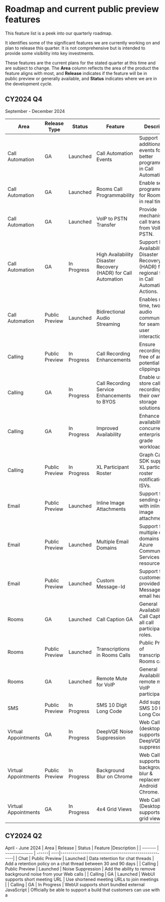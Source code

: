 # Roadmap and current public preview features

This feature list is a peek into our quarterly roadmap. <!--, and clones [our GitHub project](https://github.com/Azure/Communication/projects/1) --> 

It identifies some of the significant features we are currently working on and plan to release this quarter. <!--a rough timeframe for when you can expect to see them.--> It is not comprehensive but is intended to provide some visibility into key investments.

These features are the current plans for the stated quarter at this time and are subject to change. The **Area** column reflects the area of the product the feature aligns with most, and **Release**  indicates if the feature will be in public preview or generally available, and **Status** indicates where we are in the development cycle. <!-- Links are provided to Azure DevOps (ADO) tracking that is used internally by Microsoft.-->


## CY2024 Q4
September - December 2024

| Area                | Release Type    | Status       | Feature                          | Description                                                                 |
|---------------------|-----------------|--------------|----------------------------------|-----------------------------------------------------------------------------|
| Call Automation     | GA              | Launched     | Call Automation Events           | Support additional events for better programmability in Call Automation.    |
| Call Automation     | GA              | Launched     | Rooms Call Programmability       | Enable server programmability for Rooms calls in real time.                 |
| Call Automation     | GA              | Launched     | VoIP to PSTN Transfer            | Provide mechanism for call transfer from VoIP to PSTN.                      |
| Call Automation     | GA              | In Progress  | High Availability Disaster Recovery (HADR) for Call Automation         | Support High Availability Disaster Recovery (HADR) for regional failover in Call Automation AI Actions. |
| Call Automation     | Public Preview  | Launched     | Bidirectional Audio Streaming    | Enables real-time, two-way audio communication for seamless user interactions. |
| Calling             | Public Preview  | In Progress  | Call Recording Enhancements      | Ensure recordings are free of any potential clippings.                      |
| Calling             | GA              | In Progress  | Call Recording Service Enhancements to BYOS | Enable users to store call recordings in their own storage solutions.       |
| Calling             | GA              | In Progress  | Improved Availability            | Enhance availability and concurrency for enterprise-grade workloads.        |
| Calling             | Public Preview  | In Progress  | XL Participant Roster            | Graph Calling SDK supports XL participant roster notification for ISVs.     |
| Email               | Public Preview  | Launched     | Inline Image Attachments         | Support for sending emails with inline image attachments.                   |
| Email               | Public Preview  | Launched     | Multiple Email Domains           | Support for multiple email domains per Azure Communication Services resource.                        |
| Email               | Public Preview  | Launched     | Custom Message-Id                | Support for customer-provided Message-Id in email headers.                  |
| Rooms               | GA              | Launched     | Call Caption GA                  | General Availability of Call Caption for all call participants and roles.   |
| Rooms               | Public Preview  | Launched     | Transcriptions in Rooms Calls    | Public Preview of transcriptions in Rooms calls.                            |
| Rooms               | GA              | Launched     | Remote Mute for VoIP             | General Availability of remote mute for VoIP participants.                  |
| SMS                 | Public Preview  | In Progress  | SMS 10 Digit Long Code           | Add support for SMS 10 Digit Long Code.                                     |
| Virtual Appointments| GA              | In Progress  | DeepVQE Noise Suppression        | Web Calling (desktop) supports DeepVQE noise suppression.                   |
| Virtual Appointments| Public Preview  | In Progress  | Background Blur on Chrome        | Web Calling supports background blur & replacement on Android Chrome.       |
| Virtual Appointments| GA              | In Progress  | 4x4 Grid Views                   | Web Calling (Desktop) supports 4x4 grid views.                              |


## CY2024 Q2
April - June 2024
| Area    | Release        | Status  |  Feature |Description                                                |
| ------- | -------------- | ------| ----|------------------------------------------------------|
| Chat | Public Preview | Launched | Data retention for chat threads | Add a retention policy on a chat thread between 30 and 90 days |
| Calling | Public Preview | Launched | Noise Suppression | Add the ability to remove background noise from your Web calls |
| Calling | GA | Launched | WebUI supports short meeting URL | Use shortened meeting URLs to join meetings |
| Calling | GA | In Progress | WebUI supports short bundled external JavaScript | Officially be able to support a build that customers can use with a <script> tag |
| Calling | GA | Launched | Web UI Client-side Click to Call | Refined components in client side Click to call developer experience |
| Calling | GA | In Progress | Web UI In call notifications | This feature provides a better way to manage and render multiple notifications |
| Calling | GA | Planned | Web UI Soft mute | Enables for users to soft mute other users while in a call. |
| Calling | GA | Planned | Web UI Breakout Rooms | Enables Azure Communicatin Services side users to use breakout rooms while in Teams Interop based calls. |
| Calling | GA | Planned | Web UI Conference Coordinates | Enables conference coordinates to be surfaced (to join meetings) for Azure Communication Services users. |
| Calling | GA | Planned | Web UI Inbound Calling | Enables developers to listen for incoming calls |
| Calling | GA | Launched | Call Diagnostics | Enables developers to quickly understand and diagnose end user facing calling issues. |
| Calling | GA | Launched | Call Diagnostics with Microsoft Copilot | Developers can use Microsoft Copilot from within Call Diagnostics to understand end user issues and resolve quickly |


## CY2024 Q1
January - March 2024
| Area    | Release        | Status  |  Feature |Description                                                |
| ------- | -------------- | ------| ----|------------------------------------------------------|
| Teams Interoperability | GA | Launched | Calling Team queue/ auto attendant | Supports Teams click to call and contact center |
| Chat | GA | Launched | Access Token - Chat | Additional token scopes for secure conversations with permissions to prevent thread deletion and additional users from joining the conversation. |
| Chat | Public Preview | Launched | Data Retention | Data retention on chat threads to enable developers to set a 90 day retention period on chat threads. |
| Rooms | Public Preview | Launched | PSTN Dial Out from Rooms | Feature will allow users to dial out to a PSTN number from a Rooms call, if the capability is enabled for the Room through configuration. |
| Rooms | Public Preview | Launched | Soft mute Calling and Rooms SDK | Soft mute capability allows a user with Presenter or Organizer to mute any other user in the call. Muted user can unmute themselves if needed. |
| Calling | GA | Launched | Access Tokens - Calling | Additional token scopes for secure conversations with permissions to prevent thread deletion and additional users from joining the conversation. |
| Calling | GA | Planned | Video Constraints | Send video constraints using native SDK |
| Calling | GA | Planned | Call Info | ACS WebJS API that returns the current state of a call |
| Email | GA |Launched | Email SMTP | SMTP Support for email communication |
| Advanced Messaging | GA | Launched | WhatsApp | Ability for companies to communicate with end users via WhatsApp |
| Virtual Appointments | GA | Planned | Phone Conf Dial-In | Users can learn conference dial-in details for Microsft Teams meetings. |
| Virtual Appointments | GA | Planned | Local Recording Notification | Notify Microsoft Teams meeting participants, when someone starts local recording. |
| Virtual Appointments | GA | Launched | Image Download | Download images psoted in Microsoft Teams meetings. |
| Virtual Appointments | GA | Planned | File Download | Download files posted in Microsoft Teams meetings. |
| Virtual Appointments | GA | Planned | Spotlight | Spotlight users in Microsoft Teams meetings via UI Library |






